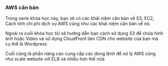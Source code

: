 ### AWS căn bản

Trong serie khóa học này, bạn sẽ có các khái niệm căn bản về S3, EC2, Cách tính chi phí dịch vụ AWS cũng như các khái niệm căn bản về nó.

Ngoài ra cuối khóa học tôi sẽ hướng dẫn bạn cách sữ dụng S3 để chứa hình ảnh hoặc Video và sử dụng CloudFront làm CDN cho website của bạn mà cụ thể là Wordpress

Cuối cùng là phần nâng cao cung cấp các dòng lệnh để xử lý AWS cũng như scale website với ELB và nhiều hơn thế nữa
